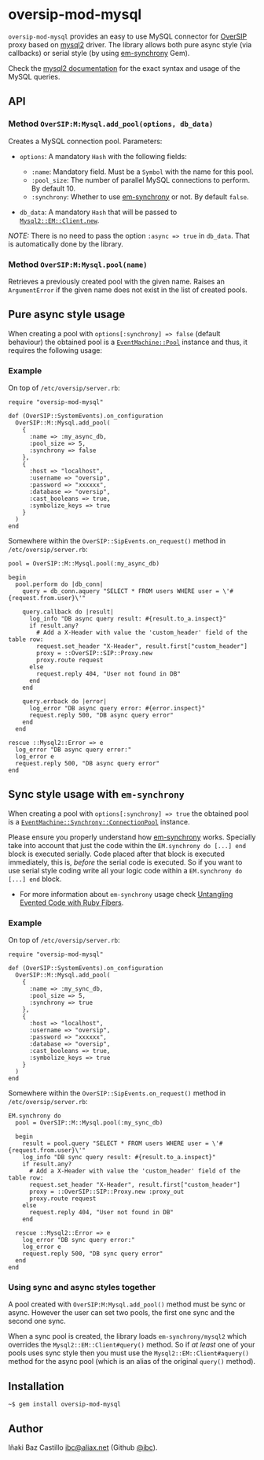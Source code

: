 # oversip-mod-mysql

`oversip-mod-mysql` provides an easy to use MySQL connector for [OverSIP](http://www.oversip.net) proxy based on [mysql2](https://github.com/brianmario/mysql2) driver. The library allows both pure async style (via callbacks) or serial style (by using [em-synchrony](https://github.com/igrigorik/em-synchrony/) Gem).

Check the [mysql2 documentation](https://github.com/brianmario/mysql2/blob/master/README.md) for the exact syntax and usage of the MySQL queries.


## API


### Method `OverSIP:M:Mysql.add_pool(options, db_data)`

Creates a MySQL connection pool. Parameters:

* `options`: A mandatory `Hash` with the following fields:
   * `:name`: Mandatory field. Must be a `Symbol` with the name for this pool.
   * `:pool_size`: The number of parallel MySQL connections to perform. By default 10.
   * `:synchrony`: Whether to use [em-synchrony](https://github.com/igrigorik/em-synchrony/) or not. By default `false`.

* `db_data`: A mandatory `Hash` that will be passed to [`Mysql2::EM::Client.new`](https://github.com/brianmario/mysql2#connection-options).

*NOTE:* There is no need to pass the option `:async => true` in `db_data`. That is automatically done by the library.


### Method `OverSIP:M:Mysql.pool(name)`

Retrieves a previously created pool with the given name. Raises an `ArgumentError` if the given name does not exist in the list of created pools.




## Pure async style usage

When creating a pool with `options[:synchrony] => false` (default behaviour) the obtained pool is a [`EventMachine::Pool`](https://github.com/ibc/EventMachine-LE/blob/master/lib/em/pool.rb) instance and thus, it requires the following usage:


### Example

On top of `/etc/oversip/server.rb`:

```
require "oversip-mod-mysql"

def (OverSIP::SystemEvents).on_configuration
  OverSIP::M::Mysql.add_pool(
    {
      :name => :my_async_db,
      :pool_size => 5,
      :synchrony => false
    },
    {
      :host => "localhost",
      :username => "oversip",
      :password => "xxxxxx",
      :database => "oversip",
      :cast_booleans => true,
      :symbolize_keys => true
    }
  )
end
```

Somewhere within the `OverSIP::SipEvents.on_request()` method in `/etc/oversip/server.rb`:

```
pool = OverSIP::M::Mysql.pool(:my_async_db)

begin
  pool.perform do |db_conn|
    query = db_conn.aquery "SELECT * FROM users WHERE user = \'#{request.from.user}\'"

    query.callback do |result|
      log_info "DB async query result: #{result.to_a.inspect}"
      if result.any?
        # Add a X-Header with value the 'custom_header' field of the table row:
        request.set_header "X-Header", result.first["custom_header"]
        proxy = ::OverSIP::SIP::Proxy.new
        proxy.route request
      else
        request.reply 404, "User not found in DB"
      end
    end

    query.errback do |error|
      log_error "DB async query error: #{error.inspect}"
      request.reply 500, "DB async query error"
    end
  end

rescue ::Mysql2::Error => e
  log_error "DB async query error:"
  log_error e
  request.reply 500, "DB async query error"
end
```


## Sync style usage with `em-synchrony`

When creating a pool with `options[:synchrony] => true`  the obtained pool is a [`EventMachine::Synchrony::ConnectionPool`](https://github.com/igrigorik/em-synchrony/blob/master/lib/em-synchrony/connection_pool.rb) instance.

Please ensure you properly understand how [em-synchrony](https://github.com/igrigorik/em-synchrony/) works. Specially take into account that just the code within the `EM.synchrony do [...] end` block is executed serially. Code placed after that block is executed immediately, this is, *before* the serial code is executed. So if you want to use serial style coding write all your logic code within a `EM.synchrony do [...] end` block.

* For more information about `em-synchrony` usage check [Untangling Evented Code with Ruby Fibers](http://www.igvita.com/2010/03/22/untangling-evented-code-with-ruby-fibers/).


### Example

On top of `/etc/oversip/server.rb`:

```
require "oversip-mod-mysql"

def (OverSIP::SystemEvents).on_configuration
  OverSIP::M::Mysql.add_pool(
    {
      :name => :my_sync_db,
      :pool_size => 5,
      :synchrony => true
    },
    {
      :host => "localhost",
      :username => "oversip",
      :password => "xxxxxx",
      :database => "oversip",
      :cast_booleans => true,
      :symbolize_keys => true
    }
  )
end
```

Somewhere within the `OverSIP::SipEvents.on_request()` method in `/etc/oversip/server.rb`:

```
EM.synchrony do
  pool = OverSIP::M::Mysql.pool(:my_sync_db)

  begin
    result = pool.query "SELECT * FROM users WHERE user = \'#{request.from.user}\'"
    log_info "DB sync query result: #{result.to_a.inspect}"
    if result.any?
      # Add a X-Header with value the 'custom_header' field of the table row:
      request.set_header "X-Header", result.first["custom_header"]
      proxy = ::OverSIP::SIP::Proxy.new :proxy_out
      proxy.route request
    else
      request.reply 404, "User not found in DB"
    end

  rescue ::Mysql2::Error => e
    log_error "DB sync query error:"
    log_error e
    request.reply 500, "DB sync query error"
  end
end
```


### Using sync and async styles together

A pool created with `OverSIP:M:Mysql.add_pool()` method must be sync or async. However the user can set two pools, the first one sync and the second one sync.

When a sync pool is created, the library loads `em-synchrony/mysql2` which overrides the `Mysql2::EM::Client#query()` method. So if *at least* one of your pools uses sync style then you must use the `Mysql2::EM::Client#aquery()` method for the async pool (which is an alias of the original `query()` method).


## Installation

```
~$ gem install oversip-mod-mysql
```


## Author

Iñaki Baz Castillo <ibc@aliax.net> (Github [@ibc](https://github.com/ibc)).
